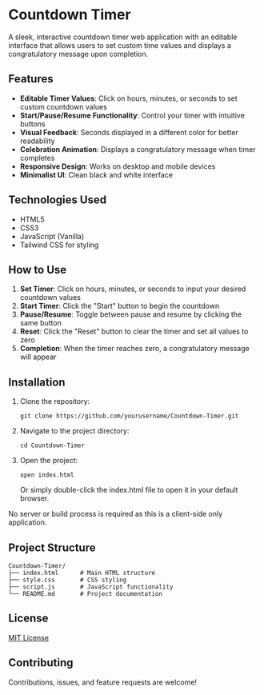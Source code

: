 # Countdown Timer

A sleek, interactive countdown timer web application with an editable interface that allows users to set custom time values and displays a congratulatory message upon completion.

## Features

- **Editable Timer Values**: Click on hours, minutes, or seconds to set custom countdown values
- **Start/Pause/Resume Functionality**: Control your timer with intuitive buttons
- **Visual Feedback**: Seconds displayed in a different color for better readability
- **Celebration Animation**: Displays a congratulatory message when timer completes
- **Responsive Design**: Works on desktop and mobile devices
- **Minimalist UI**: Clean black and white interface

## Technologies Used

- HTML5
- CSS3
- JavaScript (Vanilla)
- Tailwind CSS for styling

## How to Use

1. **Set Timer**: Click on hours, minutes, or seconds to input your desired countdown values
2. **Start Timer**: Click the "Start" button to begin the countdown
3. **Pause/Resume**: Toggle between pause and resume by clicking the same button
4. **Reset**: Click the "Reset" button to clear the timer and set all values to zero
5. **Completion**: When the timer reaches zero, a congratulatory message will appear

## Installation

1. Clone the repository:
   ```
   git clone https://github.com/yourusername/Countdown-Timer.git
   ```

2. Navigate to the project directory:
   ```
   cd Countdown-Timer
   ```

3. Open the project:
   ```
   open index.html
   ```
   
   Or simply double-click the index.html file to open it in your default browser.

No server or build process is required as this is a client-side only application.

## Project Structure

```
Countdown-Timer/
├── index.html      # Main HTML structure
├── style.css       # CSS styling
├── script.js       # JavaScript functionality
└── README.md       # Project documentation
```

## License

[MIT License](LICENSE)

## Contributing

Contributions, issues, and feature requests are welcome!

